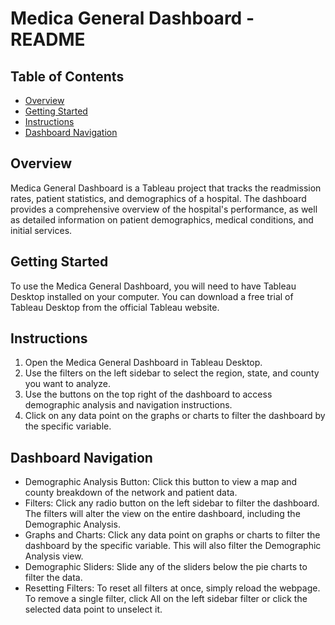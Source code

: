 # Medica General Dashboard - README

## Table of Contents
- [Overview](#overview)
- [Getting Started](#getting-started)
- [Instructions](#instructions)
- [Dashboard Navigation](#dashboard-navigation)

## Overview
Medica General Dashboard is a Tableau project that tracks the readmission rates, patient statistics, and demographics of a hospital. The dashboard provides a comprehensive overview of the hospital's performance, as well as detailed information on patient demographics, medical conditions, and initial services.

## Getting Started
To use the Medica General Dashboard, you will need to have Tableau Desktop installed on your computer. You can download a free trial of Tableau Desktop from the official Tableau website.

## Instructions
1. Open the Medica General Dashboard in Tableau Desktop.
2. Use the filters on the left sidebar to select the region, state, and county you want to analyze.
3. Use the buttons on the top right of the dashboard to access demographic analysis and navigation instructions.
4. Click on any data point on the graphs or charts to filter the dashboard by the specific variable.

## Dashboard Navigation
- Demographic Analysis Button: Click this button to view a map and county breakdown of the network and patient data.
- Filters: Click any radio button on the left sidebar to filter the dashboard. The filters will alter the view on the entire dashboard, including the Demographic Analysis.
- Graphs and Charts: Click any data point on graphs or charts to filter the dashboard by the specific variable. This will also filter the Demographic Analysis view.
- Demographic Sliders: Slide any of the sliders below the pie charts to filter the data.
- Resetting Filters: To reset all filters at once, simply reload the webpage. To remove a single filter, click All on the left sidebar filter or click the selected data point to unselect it.
